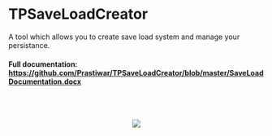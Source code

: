# TPSaveLoadCreator
A tool which allows you to create save load system and manage your persistance.
#### Full documentation: https://github.com/Prastiwar/TPSaveLoadCreator/blob/master/SaveLoadDocumentation.docx
<br>
<br>
<p align="center">
  <img src = https://d3higte790sj35.cloudfront.net/images/pl/qn/03796b002fc40c6be3a919d3f232b7c6.png>
  </img>
</p>
